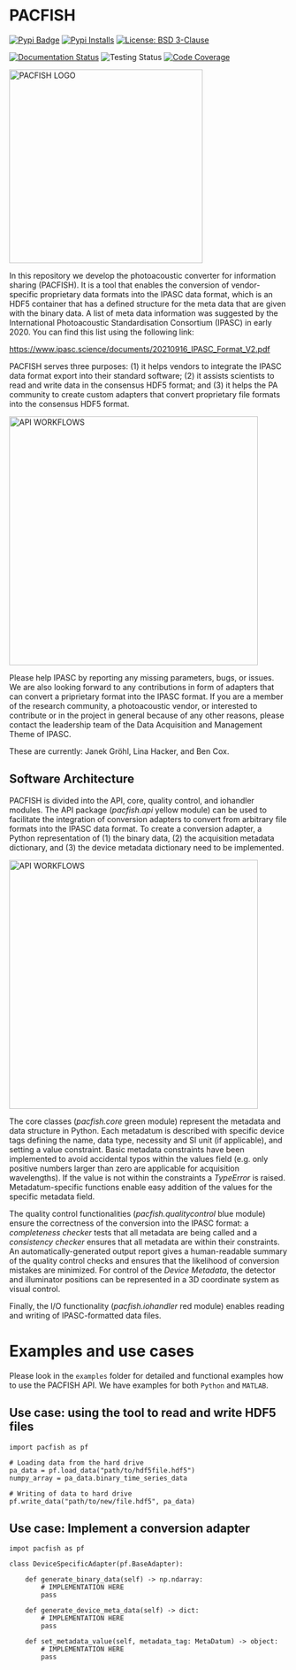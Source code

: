 # PACFISH

[![Pypi Badge](https://img.shields.io/pypi/v/pacfish)](https://pypi.org/project/pacfish/)
[![Pypi Installs](https://img.shields.io/pypi/dw/pacfish?label=pypi%20installs)](https://pypistats.org/packages/pacfish)
[![License: BSD 3-Clause](https://img.shields.io/badge/license-BSD%203--Clause-blue)](https://github.com/IPASC/PACFISH/blob/main/LICENSES/BSD%203-Clause)

[![Documentation Status](https://readthedocs.org/projects/pacfish/badge/?version=latest)](https://pacfish.readthedocs.io/en/latest/)
![Testing Status](https://github.com/IPASC/PACFISH/actions/workflows/continuous-integration-testing.yml/badge.svg)
[![Code Coverage](https://codecov.io/gh/IPASC/PACFISH/branch/main/graph/badge.svg)](https://app.codecov.io/gh/IPASC/PACFISH)

<img src="https://github.com/IPASC/PACFISH/raw/main/docs/source/images/pacfish_logo.png" alt="PACFISH LOGO" width="350px">


In this repository we develop the photoacoustic converter for information sharing (PACFISH).
It is a tool that enables the conversion of vendor-specific
proprietary data formats into the IPASC data format,
which is an HDF5 container that has a defined 
structure for the meta data that are given with the binary data.
A list of meta data information was suggested by the International 
Photoacoustic Standardisation Consortium (IPASC) 
in early 2020. You can find this list using the following link:

https://www.ipasc.science/documents/20210916_IPASC_Format_V2.pdf

PACFISH serves three purposes: (1) it helps vendors to integrate the IPASC data format 
export into their standard software; (2) it assists scientists to read and write data in 
the consensus HDF5 format; and (3) it helps the PA community to create custom adapters 
that convert proprietary file formats into the consensus HDF5 format.

<img src="https://github.com/IPASC/PACFISH/raw/main/docs/source/images/api_workflows.png" alt="API WORKFLOWS" width="450px">

Please help IPASC by reporting any missing parameters, bugs, or issues.
We are also looking forward to any contributions in form of adapters that 
can convert a priprietary format into the IPASC format.
If you are a member of the research community, a photoacoustic vendor, or
interested to contribute or in the project in general because of any other
reasons, please contact the leadership team of the Data Acquisition and
Management Theme of IPASC. 

These are currently: Janek Gröhl, Lina Hacker, and Ben Cox.

## Software Architecture

PACFISH is divided into the API, core, quality control, and iohandler modules.
The API package (_pacfish.api_ yellow module) can be used to facilitate the 
integration of conversion adapters to convert from arbitrary file formats 
into the IPASC data format. To create a conversion adapter, 
a Python representation of (1) the binary data, (2) the acquisition metadata 
dictionary, and (3) the device metadata dictionary need to be implemented.

<img src="https://github.com/IPASC/PACFISH/raw/main/docs/source/images/pacfish_architecture.png" alt="API WORKFLOWS" width="450px">

The core classes (_pacfish.core_ green module) represent the metadata and 
data structure in Python. Each metadatum is described with specific device 
tags defining the name, data type, necessity and SI unit (if applicable), 
and setting a value constraint. Basic metadata constraints have been 
implemented to avoid accidental typos within the values field (e.g. only 
positive numbers larger than zero are applicable for acquisition wavelengths). 
If the value is not within the constraints a _TypeError_ is raised. 
Metadatum-specific functions enable easy addition of the values for the 
specific metadata field.

The quality control functionalities (_pacfish.qualitycontrol_ blue module) ensure 
the correctness of the conversion into the IPASC format: a _completeness checker_
tests that all metadata are being called and a _consistency checker_ ensures 
that all metadata are within their constraints. An automatically-generated 
output report gives a human-readable summary of the quality control checks and 
ensures that the likelihood of conversion mistakes are minimized. For control of 
the _Device Metadata_, the detector and illuminator positions can be represented 
in a 3D coordinate system as visual control.

Finally, the I/O functionality (_pacfish.iohandler_ red module) enables reading 
and writing of IPASC-formatted data files.

# Examples and use cases

Please look in the `examples` folder for
detailed and functional examples how to use the 
PACFISH API. We have examples for both `Python` and `MATLAB`.

## Use case: using the tool to read and write HDF5 files

    import pacfish as pf

    # Loading data from the hard drive
    pa_data = pf.load_data("path/to/hdf5file.hdf5")
    numpy_array = pa_data.binary_time_series_data

    # Writing of data to hard drive
    pf.write_data("path/to/new/file.hdf5", pa_data)

## Use case: Implement a conversion adapter

    impot pacfish as pf

    class DeviceSpecificAdapter(pf.BaseAdapter):

        def generate_binary_data(self) -> np.ndarray:
            # IMPLEMENTATION HERE
            pass

        def generate_device_meta_data(self) -> dict:
            # IMPLEMENTATION HERE
            pass

        def set_metadata_value(self, metadata_tag: MetaDatum) -> object:
            # IMPLEMENTATION HERE
            pass
